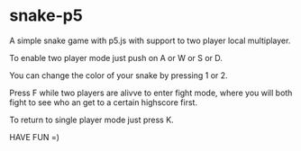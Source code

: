 # snake-p5
A simple snake game with p5.js with support to two player local multiplayer.  

To enable two player mode just push on A or W or S or D.

You can change the color of your snake by pressing 1 or 2.

Press F while two players are alivve to enter fight mode, where you will both fight to 
see who an get to a certain highscore first.

To return to single player mode just press K.

HAVE FUN =)
